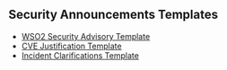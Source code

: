 ## Security Announcements Templates

* [WSO2 Security Advisory Template](%3Cyear%3E-%3Cadvisory_id%3E.md)
* [CVE Justification Template](%3Cadvisory_id%3E.md)
* [Incident Clarifications Template](%3Cincident_name%3E.md)

